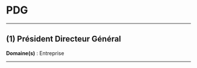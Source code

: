 # PDG

--------------------------------------------

## (1) Président Directeur Général

**Domaine(s)** : Entreprise

--------------------------------------------